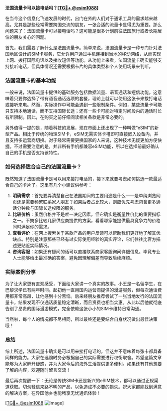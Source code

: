**法国流量卡可以接电话吗？[[TG💪+ @esim1088](https://t.me/s/esim1088)]**

在当今这个信息化飞速发展的时代，出门在外的人们对于通讯工具的需求越来越高。尤其是那些经常需要跨国交流的朋友，一张合适的流量卡显得尤为重要。那么问题来了：法国流量卡可以接电话吗？这可能是很多计划前往法国旅行或者长期居住的朋友关心的问题。

首先，我们需要了解什么是法国流量卡。简单来说，法国流量卡是一种专门针对法国地区设计的SIM卡服务，它允许用户通过手机连接到当地的移动网络，从而实现上网、拨打国际电话以及接收短信等功能。从功能上来看，法国流量卡确实能够支持接听电话，但具体情况还需要根据卡片的具体类型和个人使用场景来判断。

### 法国流量卡的基本功能

一般来说，法国流量卡提供的基础服务包括数据流量、语音通话和短信功能。这意味着只要你选择了带有语音通话选项的套餐，理论上就可以使用这张卡来拨打电话或接听来电。然而，实际操作中可能会遇到一些限制条件。例如，某些流量卡可能只支持本地通话，而不支持国际长途；还有一些卡可能对特定时间段内的通话时长有所限制。因此，在购买之前仔细阅读相关条款是非常必要的。

另外值得一提的是，随着科技的发展，现在市面上还出现了一种叫做“eSIM”的新型产品。相比于传统的物理SIM卡，eSIM无需实体卡槽即可直接嵌入设备内，并且支持多运营商切换。对于经常需要更换国家的人来说，这种技术无疑更加方便快捷。不过需要注意的是，并非所有手机都兼容eSIM功能，所以在选择前最好确认自己的手机是否支持该特性。

### 如何选择适合自己的法国流量卡？

既然知道了法国流量卡是可以用来接打电话的，接下来就要考虑如何挑选一款最适合自己的卡片了。这里有几个小建议供参考：

1. **明确需求**：首先要弄清楚自己在法国期间的主要用途是什么——是单纯浏览网页还是需要频繁联系家人朋友？如果后者占比较大，则应优先考虑包含更多通话分钟数与国际长途权限的服务。
2. **比较价格**：虽然价格并不是唯一决定因素，但它确实是衡量性价比的重要指标之一。不妨多比较几家供应商提供的方案，看看哪家能提供最具竞争力的价格同时满足你的需求。
3. **查看评价**：在网上搜索关于某款产品的用户反馈可以帮助我们更好地了解其优缺点。特别是注意那些已经有过实际使用经验的真实评论，它们往往比官方描述更贴近实际情况。
4. **咨询客服**：如果还有疑问的话可以直接联系商家客服询问详细信息。毕竟专业人士能够给出最准确的答案，避免因理解偏差而导致后续麻烦。

### 实际案例分享

为了让大家更有直观感受，下面给大家讲一个真实的故事。小王是一名留学生，在巴黎求学已有两年时间。起初他一直用国内运营商提供的漫游服务，但每次通话费用都非常高昂，让他感到十分苦恼。后来经朋友推荐尝试了一张当地发行的法国流量卡，结果发现不仅通话质量稳定清晰，而且资费也相当实惠。从此以后他就彻底告别了昂贵的国际漫游模式，完全依赖这张小小的SIM卡维持日常沟通。

当然啦，每个人的情况都不尽相同，所以最终还是要结合自身状况做出最佳决策哦！

### 总结

综上所述，法国流量卡确实是可以用来接打电话的，但这并不意味着每张卡都具备同样的能力。大家在选购时务必根据自己的实际需要进行权衡取舍。希望这篇文章能够为大家解开疑惑，并为大家今后的海外生活提供更多便利。如果还有其他想要了解的内容，欢迎随时留言交流！

最后再次提醒一下：无论是传统SIM卡还是新兴的eSIM技术，都可以通过正规渠道获取。切勿轻信来路不明的产品，以免造成不必要的损失。祝大家都能找到满意的解决方案，在异国他乡也能畅享无忧通讯体验！

[[TG💪+ @esim1088](https://t.me/s/esim1088) ![Image](https://i.postimg.cc/4NQfJmqS/Snipaste-2025-05-13-00-14-12.png)]